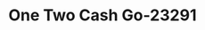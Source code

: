 ---
f_zip-code: 37862
f_state-code: TN
title: One Two Cash Go-23291
f_phone: 865-429-4111
f_city-only: Sevierville
f_address: 535 Dolly Parton Parkway Sevierville
f_location-unique-id: '23291'
slug: one-two-cash-go-23291
updated-on: '2024-05-30T13:46:58.046Z'
created-on: '2024-05-30T13:36:59.803Z'
published-on: '2024-05-30T13:54:32.469Z'
f_city-state: cms/city/sevierville-tn.md
f_company: cms/company/one-two-cash-go.md
f_state: cms/state/tennessee.md
layout: '[payday-loan].html'
tags: payday-loan
---